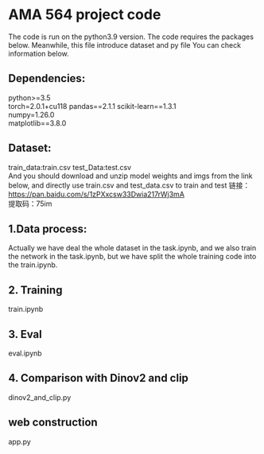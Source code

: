 # AMA 564 project code
The code is run on the python3.9 version. The code requires the packages below. Meanwhile, this file introduce dataset and py file You can check information below.
## Dependencies:
python>=3.5  
torch=2.0.1+cu118
pandas==2.1.1
scikit-learn==1.3.1  
numpy=1.26.0  
matplotlib==3.8.0 

## Dataset:
train_data:train.csv test_Data:test.csv  
And you should download and unzip model weights and imgs from the link below, and directly use train.csv and test_data.csv to train and test
链接：https://pan.baidu.com/s/1zPXxcsw33Dwia217rWj3mA   
提取码：75im

## 1.Data process:
Actually we have deal the whole dataset in the task.ipynb, and we also train the network in the task.ipynb, but we have split the whole training code into the train.ipynb.
## 2. Training 
train.ipynb
## 3. Eval
eval.ipynb
## 4. Comparison with Dinov2 and clip
dinov2_and_clip.py
## web construction
app.py
